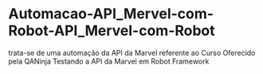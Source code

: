 # Automacao-API_Mervel-com-Robot-API_Mervel-com-Robot

trata-se de uma automação da API da Marvel referente ao Curso Oferecido  pela QANinja Testando a API da Marvel em Robot Framework
